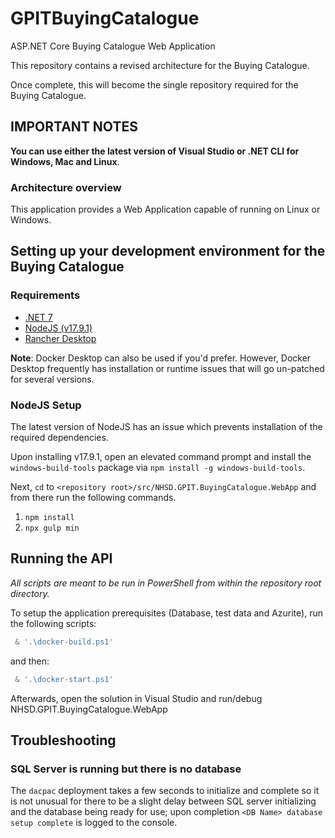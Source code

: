 # GPITBuyingCatalogue
ASP.NET Core Buying Catalogue Web Application 

This repository contains a revised architecture for the Buying Catalogue.

Once complete, this will become the single repository required for the Buying Catalogue.

## IMPORTANT NOTES

**You can use either the latest version of Visual Studio or .NET CLI for Windows, Mac and Linux**.

### Architecture overview

This application provides a Web Application capable of running on Linux or Windows.


## Setting up your development environment for the Buying Catalogue

### Requirements

- [.NET 7](https://dotnet.microsoft.com/en-us/download/dotnet/7.0)
- [NodeJS (v17.9.1)](https://nodejs.org/dist/latest-v17.x/node-v17.9.1-x64.msi)
- [Rancher Desktop](https://rancherdesktop.io/)

**Note**: Docker Desktop can also be used if you'd prefer. However, Docker Desktop frequently has installation or runtime issues that will go un-patched for several versions.

### NodeJS Setup

The latest version of NodeJS has an issue which prevents installation of the required dependencies.

Upon installing v17.9.1, open an elevated command prompt and install the `windows-build-tools` package via `npm install -g windows-build-tools`.

Next, `cd` to `<repository root>/src/NHSD.GPIT.BuyingCatalogue.WebApp` and from there run the following commands. 

1. `npm install`
2. `npx gulp min`

## Running the API

*All scripts are meant to be run in PowerShell from within the repository root directory.*

To setup the application prerequisites (Database, test data and Azurite), run the following scripts:

```powershell
 & '.\docker-build.ps1'
```
and then:

```powershell
 & '.\docker-start.ps1'
```

Afterwards, open the solution in Visual Studio and run/debug NHSD.GPIT.BuyingCatalogue.WebApp

## Troubleshooting

### SQL Server is running but there is no database

The `dacpac` deployment takes a few seconds to initialize and complete so it is not unusual for there to be a slight delay between SQL server initializing and the database being ready for use; upon completion `<DB Name> database setup complete` is logged to the console.

